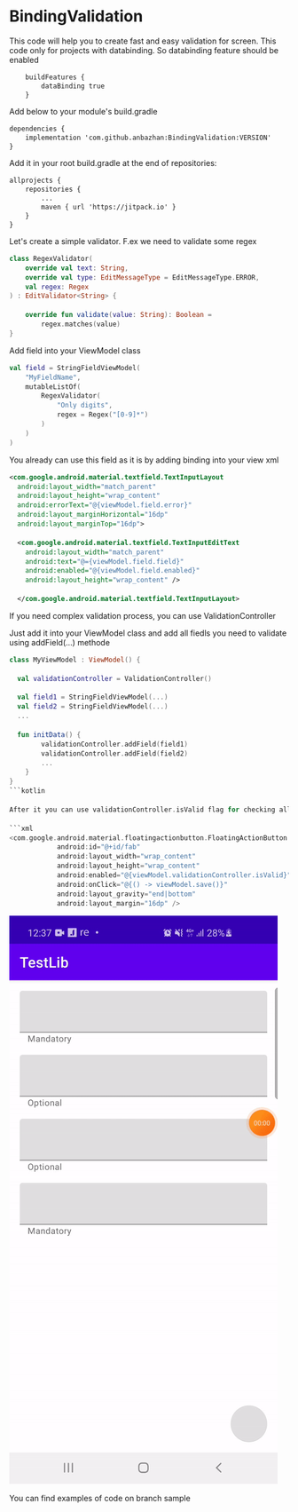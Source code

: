 # BindingValidation

This code will help you to create fast and easy validation for screen. This code only for projects with databinding. So databinding feature should be enabled

```
    buildFeatures {
        dataBinding true
    }
```

Аdd below to your module's build.gradle

```
dependencies {
    implementation 'com.github.anbazhan:BindingValidation:VERSION'
}
```

Add it in your root build.gradle at the end of repositories:

```
allprojects {
    repositories {
        ...
        maven { url 'https://jitpack.io' }
    }
}
```

Let's create a simple validator. F.ex we need to validate some regex

```kotlin
class RegexValidator(
    override val text: String,
    override val type: EditMessageType = EditMessageType.ERROR,
    val regex: Regex
) : EditValidator<String> {

    override fun validate(value: String): Boolean =
        regex.matches(value)
}
```

Add field into your ViewModel class

```kotlin
val field = StringFieldViewModel(
    "MyFieldName",
    mutableListOf(
        RegexValidator(
            "Only digits",
            regex = Regex("[0-9]*")
        )
    )
)
```

You already can use this field as it is by adding binding into your view xml

```xml
<com.google.android.material.textfield.TextInputLayout
  android:layout_width="match_parent"
  android:layout_height="wrap_content"
  android:errorText="@{viewModel.field.error}"
  android:layout_marginHorizontal="16dp"
  android:layout_marginTop="16dp">

  <com.google.android.material.textfield.TextInputEditText
    android:layout_width="match_parent"
    android:text="@={viewModel.field.field}"
    android:enabled="@{viewModel.field.enabled}"
    android:layout_height="wrap_content" />
    
  </com.google.android.material.textfield.TextInputLayout>
```

If you need complex validation process, you can use ValidationController

Just add it into your ViewModel class and add all fiedls you need to validate using addField(...) methode

```kotlin
class MyViewModel : ViewModel() {

  val validationController = ValidationController()

  val field1 = StringFieldViewModel(...)
  val field2 = StringFieldViewModel(...)
  ...

  fun initData() {
        validationController.addField(field1)
        validationController.addField(field2)
        ...
    }
}
```kotlin

After it you can use validationController.isValid flag for checking all fields you have added. F.ex in view xml 

```xml
<com.google.android.material.floatingactionbutton.FloatingActionButton
            android:id="@+id/fab"
            android:layout_width="wrap_content"
            android:layout_height="wrap_content"
            android:enabled="@{viewModel.validationController.isValid}"
            android:onClick="@{() -> viewModel.save()}"
            android:layout_gravity="end|bottom"
            android:layout_margin="16dp" />
```

![](demo.gif)

You can find examples of code on branch sample
